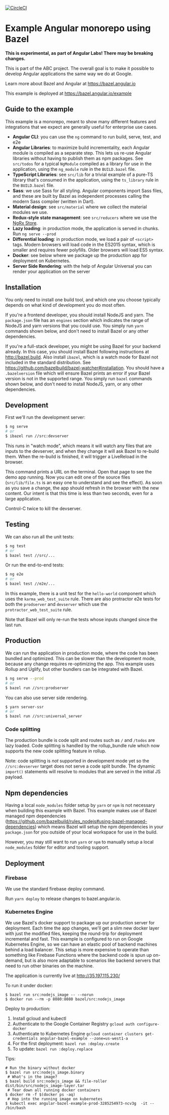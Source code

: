 [![CircleCI](https://circleci.com/gh/angular/angular-bazel-example.svg?style=svg)](https://circleci.com/gh/angular/angular-bazel-example)

# Example Angular monorepo using Bazel

**This is experimental, as part of Angular Labs! There may be breaking changes.**

This is part of the ABC project. The overall goal is to make it possible to
develop Angular applications the same way we do at Google.

Learn more about Bazel and Angular at https://bazel.angular.io

This example is deployed at https://bazel.angular.io/example

## Guide to the example

This example is a monorepo, meant to show many different features and integrations that we expect are generally useful for enterprise use cases.

- **Angular CLI**: you can use the `ng` command to run build, serve, test, and e2e
- **Angular Libraries**: to maximize build incrementality, each Angular module is compiled as a separate step. This lets us re-use Angular libraries without having to publish them as npm packages. See `src/todos` for a typical `NgModule` compiled as a library for use in the application, using the `ng_module` rule in the `BUILD.bazel` file.
- **TypeScript Libraries**: see `src/lib` for a trivial example of a pure-TS library that's consumed in the application, using the `ts_library` rule in the `BUILD.bazel` file.
- **Sass**: we use Sass for all styling. Angular components import Sass files, and these are built by Bazel as independent processes calling the modern Sass compiler (written in Dart).
- **Material design**: see `src/material` where we collect the material modules we use.
- **Redux-style state management**: see `src/reducers` where we use the [NgRx Store](https://ngrx.io/guide/store).
- **Lazy loading**: in production mode, the application is served in chunks. Run `ng serve --prod`
- **Differential loading**: in production mode, we load a pair of `<script>` tags. Modern browsers will load code in the ES2015 syntax, which is smaller and requires fewer polyfills. Older browsers will load ES5 syntax.
- **Docker**: see below where we package up the production app for deployment on Kubernetes.
- **Server Side Rendering**: with the help of Angular Universal you can render your application on the server

## Installation

You only need to install one build tool, and which one you choose typically depends on what kind of development you do most often.

If you're a frontend developer, you should install NodeJS and yarn.
The `package.json` file has an `engines` section which indicates the range of NodeJS and yarn versions that you could use.
You simply run `yarn` commands shown below, and don't need to install Bazel or any other dependencies.

If you're a full-stack developer, you might be using Bazel for your backend already.
In this case, you should install Bazel following instructions at http://bazel.build.
Also install `ibazel`, which is a watch mode for Bazel not included in the standard distribution. See https://github.com/bazelbuild/bazel-watcher#installation.
You should have a `.bazelversion` file which will ensure Bazel prints an error if your Bazel version is not in the supported range.
You simply run `bazel` commands shown below, and don't need to install NodeJS, yarn, or any other dependencies.

## Development

First we'll run the development server:

```bash
$ ng serve
# or
$ ibazel run //src:devserver
```

This runs in "watch mode", which means it will watch any files that are inputs to the devserver, and when they change it will ask Bazel to re-build them.
When the re-build is finished, it will trigger a LiveReload in the browser.

This command prints a URL on the terminal. Open that page to see the demo app
running. Now you can edit one of the source files (`src/lib/file.ts` is an easy
one to understand and see the effect). As soon as you save a change, the app
should refresh in the browser with the new content. Our intent is that this time
is less than two seconds, even for a large application.

Control-C twice to kill the devserver.

## Testing

We can also run all the unit tests:

```bash
$ ng test
# or
$ bazel test //src/...
```

Or run the end-to-end tests:

```bash
$ ng e2e
# or
$ bazel test //e2e/...
```

In this example, there is a unit test for the `hello-world` component which uses
the `karma_web_test_suite` rule. There are also protractor e2e tests for both the
`prodserver` and `devserver` which use the `protractor_web_test_suite` rule.

Note that Bazel will only re-run the tests whose inputs changed since the last run.

## Production

We can run the application in production mode, where the code has been bundled
and optimized. This can be slower than the development mode, because any change
requires re-optimizing the app. This example uses Rollup and Uglify, but other
bundlers can be integrated with Bazel.

```bash
$ ng serve --prod
# or
$ bazel run //src:prodserver
```

You can also use server side rendering.

```bash
$ yarn server-ssr
# or
$ bazel run //src:universal_server
```

### Code splitting

The production bundle is code split and routes such as `/` and `/todos`
are lazy loaded. Code splitting is handled by the rollup_bundle rule
which now supports the new code splitting feature in rollup.

Note: code splitting is _not_ supported in development mode yet so the
`//src:devserver` target does not serve a code split bundle. The dynamic
`import()` statements will resolve to modules that are served in the initial
JS payload.

## Npm dependencies

Having a local `node_modules` folder setup by `yarn` or `npm` is not
necessary when building this example with Bazel. This example makes use
of Bazel managed npm dependencies (https://github.com/bazelbuild/rules_nodejs#using-bazel-managed-dependencies)
which means Bazel will setup the npm dependencies in your `package.json` for you
outside of your local workspace for use in the build.

However, you may still want to run `yarn` or `npm` to manually
setup a local `node_modules` folder for editor and tooling support.

## Deployment

### Firebase

We use the standard firebase deploy command.

Run `yarn deploy` to release changes to bazel.angular.io.

### Kubernetes Engine

We use Bazel's docker support to package up our production server for deployment.
Each time the app changes, we'll get a slim new docker layer with just the modified files, keeping the round-trip for deployment incremental and fast.
This example is configured to run on Google Kubernetes Engine, so we can have an elastic pool of backend machines behind a load balancer.
This setup is more expensive to operate than something like Firebase Functions where the backend code is spun up on-demand, but is also more adaptable to scenarios like backend servers that need to run other binaries on the machine.

The application is currently live at http://35.197.115.230/

To run it under docker:

```
$ bazel run src:nodejs_image -- --norun
$ docker run --rm -p 8080:8080 bazel/src:nodejs_image
```

Deploy to production:

1. Install gcloud and kubectl
1. Authenticate to the Google Container Registry
   `gcloud auth configure-docker`
1. Authenticate to Kubernetes Engine
   `gcloud container clusters get-credentials angular-bazel-example --zone=us-west1-a`
1. For the first deployment: `bazel run :deploy.create`
1. To update: `bazel run :deploy.replace`

Tips:

```
# Run the binary without docker
$ bazel run src:nodejs_image.binary
 # What's in the image?
$ bazel build src:nodejs_image && file-roller dist/bin/src/nodejs_image-layer.tar
 # Tear down all running docker containers
$ docker rm -f $(docker ps -aq)
 # Hop into the running image on kubernetes
$ kubectl exec angular-bazel-example-prod-3285254973-ncv3g  -it -- /bin/bash
```
